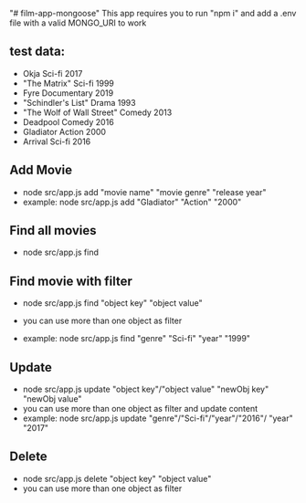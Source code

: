 "# film-app-mongoose"
This app requires you to run "npm i" and add a .env file with a valid MONGO_URI to work

## test data:

- Okja Sci-fi 2017
- "The Matrix" Sci-fi 1999
- Fyre Documentary 2019
- "Schindler's List" Drama 1993
- "The Wolf of Wall Street" Comedy 2013
- Deadpool Comedy 2016
- Gladiator Action 2000
- Arrival Sci-fi 2016

## Add Movie

- node src/app.js add "movie name" "movie genre" "release year"
- example: node src/app.js add "Gladiator" "Action" "2000"

## Find all movies

- node src/app.js find

## Find movie with filter

- node src/app.js find "object key" "object value"
- you can use more than one object as filter

- example: node src/app.js find "genre" "Sci-fi" "year" "1999"

## Update

- node src/app.js update "object key"/"object value" "newObj key" "newObj value"
- you can use more than one object as filter and update content
- example: node src/app.js update "genre"/"Sci-fi"/"year"/"2016"/ "year" "2017"

## Delete

- node src/app.js delete "object key" "object value"
- you can use more than one object as filter
